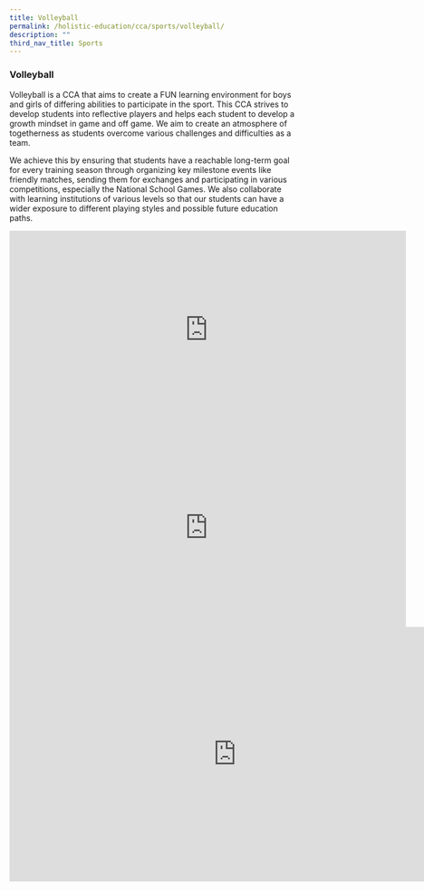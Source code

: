 ```yaml
---
title: Volleyball
permalink: /holistic-education/cca/sports/volleyball/
description: ""
third_nav_title: Sports
---
```

### **Volleyball**

Volleyball is a CCA that aims to create a FUN learning environment for boys and girls of differing abilities to participate in the sport. This CCA strives to develop students into reflective players and helps each student to develop a growth mindset in game and off game. We aim to create an atmosphere of togetherness as students overcome various challenges and difficulties as a team.&nbsp;
  
We achieve this by ensuring that students have a reachable long-term goal for every training season through organizing key milestone events like friendly matches, sending them for exchanges and participating in various competitions, especially the National School Games. We also collaborate with learning institutions of various levels so that our students can have a wider exposure to different playing styles and possible future education paths.

<iframe allowfullscreen="" allow="accelerometer; autoplay; clipboard-write; encrypted-media; gyroscope; picture-in-picture" frameborder="0" title="MFPS Volleyball Promotional Video" src="https://www.youtube.com/embed/9ehsOXfyeMc" height="350" width="700"></iframe>

<iframe allowfullscreen="" allow="accelerometer; autoplay; clipboard-write; encrypted-media; gyroscope; picture-in-picture" frameborder="0" title="Volleyball NSG Junior Girls Award Video" src="https://www.youtube.com/embed/OhKda4-guZU" height="350" width="700"></iframe>

<iframe allowfullscreen="true" height="450" width="800" frameborder="0" src="https://docs.google.com/presentation/d/e/2PACX-1vSV_2dOZiMcqWJNoKF3_vnGcZnDo1rdQ1aWoMbXP4wnThW4JYC_ebY3EzRINe_wUKYC6rW-mr_bcqV1/embed?start=false&amp;loop=false&amp;delayms=3000"></iframe>